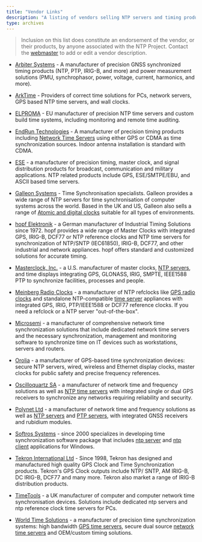 ```yaml
---
title: "Vendor Links"
description: "A listing of vendors selling NTP servers and timing products. Contact the NTP webmaster to add or edit a vendor description."
type: archives
---
```


> Inclusion on this list does constitute an endorsement of the vendor, or their products, by anyone associated with the NTP Project. Contact the [webmaster](mailto:webmaster@ntp.org) to add or edit a vendor description.

* [Arbiter Systems](https://www.arbiter.com/) - A manufacturer of precision GNSS synchronized timing products (NTP, PTP, IRIG-B, and more) and power measurement solutions (PMU, synchrophasor, power, voltage, current, harmonics, and more).

* [ArkTime](https://www.arktime.com/) - Providers of correct time solutions for PCs, network servers, GPS based NTP time servers, and wall clocks.

* [ELPROMA](https://elpromatime.com/) - EU manufacturer of precision NTP time servers and custom build time systems, including monitoring and remote time auditing.

* [EndRun Technologies](https://endruntechnologies.com/) - A manufacturer of precision timing products including [Network Time Servers](https://endruntechnologies.com/products/ntp-time-servers) using either GPS or CDMA as time synchronization sources. Indoor antenna installation is standard with CDMA.

* [ESE](https://www.ese-web.com/ntp.htm) - a manufacturer of precision timing, master clock, and signal distribution products for broadcast, communication and military applications. NTP related products include GPS, ESE/SMTPE/EBU, and ASCII based time servers.

* [Galleon Systems](https://www.galsys.co.uk/) - Time Synchronisation specialists. Galleon provides a wide range of NTP servers for time synchronisation of computer systems across the world. Based in the UK and US, Galleon also sells a range of [Atomic and digital clocks](https://www.atomic-clock.galleon.eu.com/) suitable for all types of environments.

* [hopf Elektronik](https://www.hopf.com/index.php) - a German manufacturer of Industrial Timing Solutions since 1972. hopf provides a wide range of Master Clocks with integrated GPS, IRIG-B, DCF77 or NTP reference clocks and NTP time servers for synchronization of NTP/SNTP (IEC61850), IRIG-B, DCF77, and other industrial and network appliances. hopf offers standard and customized solutions for accurate timing.

* [Masterclock, Inc.](https://www.masterclock.com/) - a U.S. manufacturer of master clocks, [NTP servers](https://www.masterclock.com/products/ntp-time-servers/), and time displays integrating GPS, GLONASS, IRIG, SMPTE, IEEE1588 PTP to synchronize facilities, processes and people.

* [Meinberg Radio Clocks](https://www.meinbergglobal.com/) - a manufacturer of NTP refclocks like [GPS radio clocks](https://www.meinbergglobal.com/english/products/3u-gps-clock-lc-display.htm) and standalone NTP-compatible [time server](https://www.meinbergglobal.com/english/products/ntp-time-server.htm) appliances with integrated GPS, IRIG, PTP/IEEE1588 or DCF77 reference clocks. If you need a refclock or a NTP server "out-of-the-box".

* [Microsemi](https://www.microsemi.com/product-directory/3425-timing-synchronization) - a manufacturer of comprehensive network time synchronization solutions that include dedicated network time servers and the necessary synchronization, management and monitoring software to synchronize time on IT devices such as workstations, servers and routers.

* [Orolia](https://www.orolia.com/) - a manufacturer of GPS-based time synchronization devices: secure NTP servers, wired, wireless and Ethernet display clocks, master clocks for public safety and precise frequency references.

* [Oscilloquartz SA](https://www.oscilloquartz.com/) - a manufacturer of network time and frequency solutions as well as [NTP time servers](https://www.oscilloquartz.com/en/products-and-services/ntp-servers) with integrated single or dual GPS receivers to synchronize any networks requiring reliability and security.

* [Polynet Ltd](https://www.polynet.hu/) - a manufacturer of network time and frequency solutions as well as [NTP servers](https://www.polynet.hu/network-synchronization/ntp-server/) and [PTP servers](https://www.polynet.hu/network-synchronization/ptpgm1010-ieee-1588v2-grandmaster-clock-tdm-sync-support/), with integrated GNSS receivers and rubidium modules.

* [Softros Systems](https://nts.softros.com/) - since 2000 specializes in developing time synchronization software package that includes [ntp server](https://nts.softros.com/server/) and [ntp client](https://nts.softros.com/client/) applications for Windows.

* [Tekron International Ltd](http://tekroninternational.com/) - Since 1998, Tekron has designed and manufactured high quality GPS Clock and Time Synchronization products. Tekron's GPS Clock outputs include NTP/ SNTP, AM IRIG-B, DC IRIG-B, DCF77 and many more. Tekron also market a range of IRIG-B distribution products.

* [TimeTools](https://timetoolsltd.com/) - a UK manufacturer of computer and computer network time synchronisation devices. Solutions include dedicated ntp servers and ntp reference clock time servers for PCs.

* [World Time Solutions](https://www.worldtimesolutions.com/) - a manufacturer of precision time synchronization systems: high bandwidth [GPS time servers](https://www.worldtimesolutions.com/products/gps_time_server.html), secure dual source [network time servers](https://www.worldtimesolutions.com/products/ntp_time_server.html) and OEM/custom timing solutions.